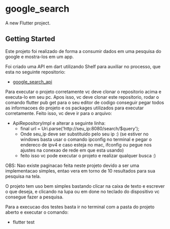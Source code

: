 # google_search

A new Flutter project.

## Getting Started

Este projeto foi realizado de forma a consumir dados em uma pesquisa do google e mostra-los em um app.

Foi criado uma API em dart utilizando Shelf para auxiliar no processo, que esta no seguinte repositorio: 

- [google_search_api](https://github.com/carloshenrique-dev/google_search_api)

Para executar o projeto corretamente vc deve clonar o repositorio acima e executa-lo em seu pc.
Apos isso, vc deve clonar este repositorio, rodar o comando flutter pub get para o seu editor de codigo conseguir pegar todos as informacoes do projeto
e os packages utilizados para executar corretamente.
Feito isso, vc deve ir para o arquivo: 
  - ApiRepositoryImpl e alterar a seguinte linha: 
    - final url = Uri.parse('http://seu_ip:8080/search/$query');
    - Onde seu_ip deve ser substituido pelo seu ip :) (se estiver no windows basta usar o comando ipconfig no terminal e pegar o endereco de ipv4 e caso esteja no mac, ifconfig ou pegue nos ajustes na conexao de rede em que esta usando)
    - feito isso vc pode executar o projeto e realizar qualquer busca :) 

OBS: Nao existe paginacao feita neste projeto devido a ser uma implementacao simples, entao vera em torno de 10 resultados para sua pesquisa na tela.

O projeto tem uso bem simples bastando clicar na caixa de texto e escrever o que deseja, e clicando na lupa ou em done no teclado do dispositivo vc consegue fazer a pesquisa.

Para a execucao dos testes basta ir no terminal com a pasta do projeto aberto e executar o comando: 
 - flutter test
